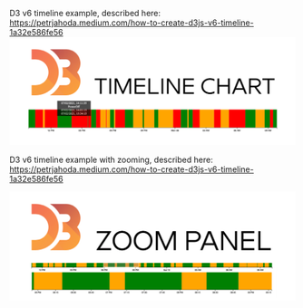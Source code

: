 D3 v6 timeline example, described here: https://petrjahoda.medium.com/how-to-create-d3js-v6-timeline-1a32e586fe56
![actual screenshot](result.png)

D3 v6 timeline example with zooming, described here: https://petrjahoda.medium.com/how-to-create-d3js-v6-timeline-1a32e586fe56

![actual screenshot](image.png)
